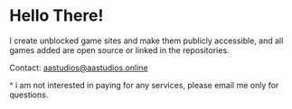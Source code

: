 # Hello There!

I create unblocked game sites and make them publicly accessible, and all games added are open source or linked in the repositories.


Contact: aastudios@aastudios.online

^ i am not interested in paying for any services, please email me only for questions.
